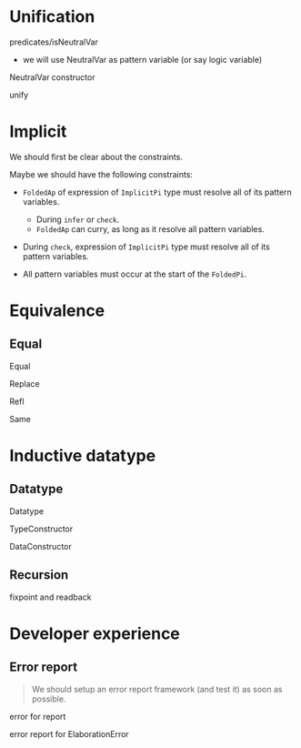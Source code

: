 # Unification

predicates/isNeutralVar

- we will use NeutralVar as pattern variable (or say logic variable)

NeutralVar constructor

unify

# Implicit

We should first be clear about the constraints.

Maybe we should have the following constraints:

- `FoldedAp` of expression of `ImplicitPi` type
  must resolve all of its pattern variables.

  - During `infer` or `check`.
  - `FoldedAp` can curry, as long as it resolve all pattern variables.

- During `check`, expression of `ImplicitPi` type
  must resolve all of its pattern variables.

- All pattern variables must occur at the start of the `FoldedPi`.

# Equivalence

## Equal

Equal

Replace

Refl

Same

# Inductive datatype

## Datatype

Datatype

TypeConstructor

DataConstructor

## Recursion

fixpoint and readback

# Developer experience

## Error report

> We should setup an error report framework (and test it) as soon as possible.

error for report

error report for ElaborationError
